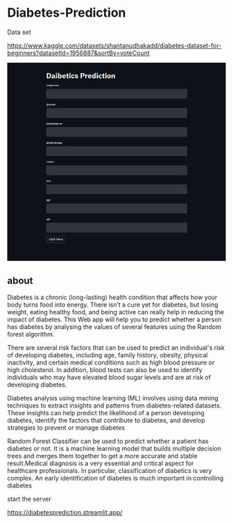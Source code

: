 # Diabetes-Prediction

<div>Data set<div>

https://www.kaggle.com/datasets/shantanudhakadd/diabetes-dataset-for-beginners?datasetId=1956887&sortBy=voteCount

<div>
<img src="https://github.com/pawancr7/Diabetes-Prediction/blob/main/sample/image_2023-03-22_20-19-10.png">
</div>

<h2> about</h2>
<p>
Diabetes is a chronic (long-lasting) health condition that affects how your body turns food into energy. There isn’t a cure yet for diabetes, but losing weight, eating healthy food, and being active can really help in reducing the impact of diabetes. This Web app will help you to predict whether a person has diabetes by analysing the values of several features using the Random forest algorithm.

There are several risk factors that can be used to predict an individual's risk of developing diabetes, including age, family history, obesity, physical inactivity, and certain medical conditions such as high blood pressure or high cholesterol. In addition, blood tests can also be used to identify individuals who may have elevated blood sugar levels and are at risk of developing diabetes.

Diabetes analysis using machine learning (ML) involves using data mining techniques to extract insights and patterns from diabetes-related datasets. These insights can help predict the likelihood of a person developing diabetes, identify the factors that contribute to diabetes, and develop strategies to prevent or manage diabetes

Random Forest Classifier can be used to predict whether a patient has diabetes or not. It is a machine learning model that builds multiple decision trees and merges them together to get a more accurate and stable result.Medical diagnosis is a very essential and critical aspect for healthcare professionals. In particular, classification of diabetics is very complex. An early identification of diabetes is much important in controlling diabetes
</p>


start the server 

https://diabetesprediction.streamlit.app/
